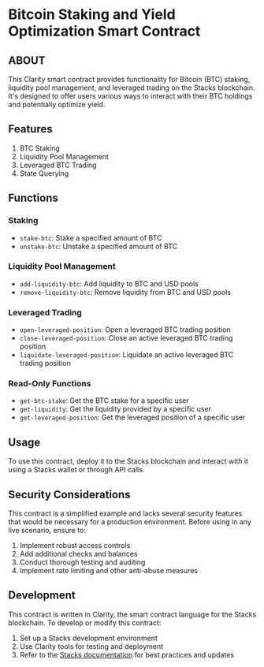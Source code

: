 # Bitcoin Staking and Yield Optimization Smart Contract

## ABOUT

This Clarity smart contract provides functionality for Bitcoin (BTC) staking, liquidity pool management, and leveraged trading on the Stacks blockchain. It's designed to offer users various ways to interact with their BTC holdings and potentially optimize yield.

## Features

1. BTC Staking
2. Liquidity Pool Management
3. Leveraged BTC Trading
4. State Querying

## Functions

### Staking

- `stake-btc`: Stake a specified amount of BTC
- `unstake-btc`: Unstake a specified amount of BTC

### Liquidity Pool Management

- `add-liquidity-btc`: Add liquidity to BTC and USD pools
- `remove-liquidity-btc`: Remove liquidity from BTC and USD pools

### Leveraged Trading

- `open-leveraged-position`: Open a leveraged BTC trading position
- `close-leveraged-position`: Close an active leveraged BTC trading position
- `liquidate-leveraged-position`: Liquidate an active leveraged BTC trading position

### Read-Only Functions

- `get-btc-stake`: Get the BTC stake for a specific user
- `get-liquidity`: Get the liquidity provided by a specific user
- `get-leveraged-position`: Get the leveraged position of a specific user

## Usage

To use this contract, deploy it to the Stacks blockchain and interact with it using a Stacks wallet or through API calls.

## Security Considerations

This contract is a simplified example and lacks several security features that would be necessary for a production environment. Before using in any live scenario, ensure to:

1. Implement robust access controls
2. Add additional checks and balances
3. Conduct thorough testing and auditing
4. Implement rate limiting and other anti-abuse measures

## Development

This contract is written in Clarity, the smart contract language for the Stacks blockchain. To develop or modify this contract:

1. Set up a Stacks development environment
2. Use Clarity tools for testing and deployment
3. Refer to the [Stacks documentation](https://docs.stacks.co) for best practices and updates